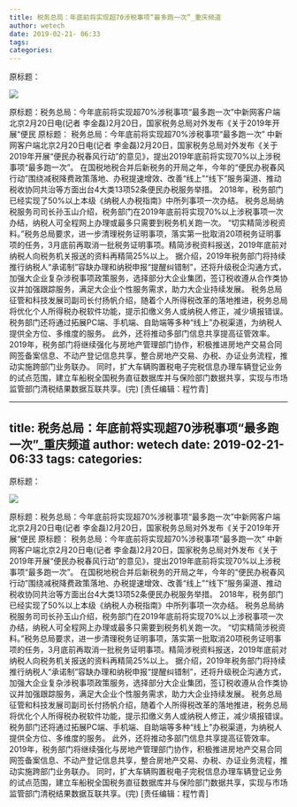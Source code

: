 ```yaml
---
title: 税务总局：年底前将实现超70涉税事项“最多跑一次”_重庆频道
author: wetech
date: 2019-02-21- 06:33
tags: 
categories: 
---
```

原标题：
<!-- more -->
                
<img align="center" border="0" src="http://p2.ifengimg.com/a/2016/0810/204c433878d5cf9size1_w16_h16.png" />
                
            
原标题：税务总局：今年底前将实现超70%涉税事项“最多跑一次”中新网客户端北京2月20日电(记者 李金磊)2月20日，国家税务总局对外发布《关于2019年开展“便民
原标题：
税务总局：今年底前将实现超70%涉税事项“最多跑一次”
中新网客户端北京2月20日电(记者 李金磊)2月20日，国家税务总局对外发布《关于2019年开展“便民办税春风行动”的意见》，提出2019年底前将实现70%以上涉税事项“最多跑一次”。
在国税地税合并后新税务的开局之年，今年的“便民办税春风行动”围绕减税降费政策落地、办税提速增效、改善“线上”“线下”服务渠道、推动税收协同共治等方面出台4大类13项52条便民办税服务举措。
2018年，税务部门已经实现了50%以上本级《纳税人办税指南》中所列事项一次办结。
税务总局纳税服务司司长孙玉山介绍，税务部门在2019年底前将实现70%以上涉税事项一次办结，纳税人可全程网上办理或最多只需要到税务机关跑一次。
“切实精简涉税资料。”税务总局要求，进一步清理税务证明事项，落实第一批取消20项税务证明事项的任务，3月底前再取消一批税务证明事项。精简涉税资料报送，2019年底前对纳税人向税务机关报送的资料再精简25%以上。
据介绍，2019年税务部门将持续推行纳税人“承诺制”容缺办理和纳税申报“提醒纠错制”，还将升级税企沟通方式，加强大企业复杂涉税事项政策服务，选择部分大企业集团，签订税收遵从合作类协议并加强跟踪服务，满足大企业个性服务需求，助力大企业持续发展。
税务总局征管和科技发展司副司长付扬帆介绍，随着个人所得税改革的落地推进，税务总局将优化个人所得税办税软件功能，提示扣缴义务人或纳税人修正，减少填报错误。
税务部门还将通过拓展PC端、手机端、自助端等多种“线上”办税渠道，为纳税人提供全方位、多维度的服务。
此外，还将推动多部门信息共享提高征管效率。2019年，税务部门将继续强化与房地产管理部门协作，积极推进房地产交易合同网签备案信息、不动产登记信息共享，整合房地产交易、办税、办证业务流程，推动实施跨部门业务联办。
同时，扩大车辆购置税电子完税信息办理车辆登记业务的试点范围，建立车船税全国税务直征数据库并与保险部门数据共享，实现与市场监管部门清税结果数据互联共享。(完)
[责任编辑：程竹青]
            
---
title: 税务总局：年底前将实现超70涉税事项“最多跑一次”_重庆频道
author: wetech
date: 2019-02-21- 06:33
tags: 
categories: 
---
原标题：
<!-- more -->
                
<img align="center" border="0" src="http://p2.ifengimg.com/a/2016/0810/204c433878d5cf9size1_w16_h16.png" />
                
            
原标题：税务总局：今年底前将实现超70%涉税事项“最多跑一次”中新网客户端北京2月20日电(记者 李金磊)2月20日，国家税务总局对外发布《关于2019年开展“便民
原标题：
税务总局：今年底前将实现超70%涉税事项“最多跑一次”
中新网客户端北京2月20日电(记者 李金磊)2月20日，国家税务总局对外发布《关于2019年开展“便民办税春风行动”的意见》，提出2019年底前将实现70%以上涉税事项“最多跑一次”。
在国税地税合并后新税务的开局之年，今年的“便民办税春风行动”围绕减税降费政策落地、办税提速增效、改善“线上”“线下”服务渠道、推动税收协同共治等方面出台4大类13项52条便民办税服务举措。
2018年，税务部门已经实现了50%以上本级《纳税人办税指南》中所列事项一次办结。
税务总局纳税服务司司长孙玉山介绍，税务部门在2019年底前将实现70%以上涉税事项一次办结，纳税人可全程网上办理或最多只需要到税务机关跑一次。
“切实精简涉税资料。”税务总局要求，进一步清理税务证明事项，落实第一批取消20项税务证明事项的任务，3月底前再取消一批税务证明事项。精简涉税资料报送，2019年底前对纳税人向税务机关报送的资料再精简25%以上。
据介绍，2019年税务部门将持续推行纳税人“承诺制”容缺办理和纳税申报“提醒纠错制”，还将升级税企沟通方式，加强大企业复杂涉税事项政策服务，选择部分大企业集团，签订税收遵从合作类协议并加强跟踪服务，满足大企业个性服务需求，助力大企业持续发展。
税务总局征管和科技发展司副司长付扬帆介绍，随着个人所得税改革的落地推进，税务总局将优化个人所得税办税软件功能，提示扣缴义务人或纳税人修正，减少填报错误。
税务部门还将通过拓展PC端、手机端、自助端等多种“线上”办税渠道，为纳税人提供全方位、多维度的服务。
此外，还将推动多部门信息共享提高征管效率。2019年，税务部门将继续强化与房地产管理部门协作，积极推进房地产交易合同网签备案信息、不动产登记信息共享，整合房地产交易、办税、办证业务流程，推动实施跨部门业务联办。
同时，扩大车辆购置税电子完税信息办理车辆登记业务的试点范围，建立车船税全国税务直征数据库并与保险部门数据共享，实现与市场监管部门清税结果数据互联共享。(完)
[责任编辑：程竹青]
            
